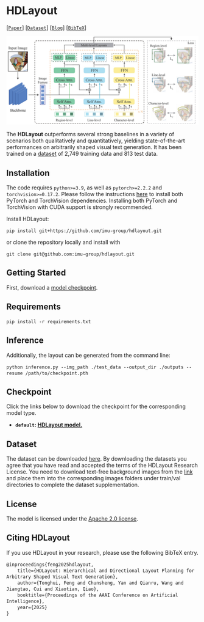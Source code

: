 # HDLayout

[[`Paper`](https://github.com/Hxiangdou/HDLayout/blob/main/src/assets/paper/AAAI25_CRC.out250103.pdf)] [[`Dataset`](https://drive.google.com/drive/folders/1kNas4WF7FscC43Lw-AV-BrhrKjZ3h0UK?usp=sharing)] [[`Blog`](https://hxiangdou.github.io/HDLayout/)] [[`BibTeX`](#CitingHDLayout)]

![HDLayout design](assets/pipeline.jpg?raw=true)

The **HDLayout** outperforms several strong baselines in a variety of scenarios both qualitatively and quantitatively, yielding state-of-the-art performances on arbitrarily shaped visual text generation. It has been trained on a [dataset](https://drive.google.com/drive/folders/1kNas4WF7FscC43Lw-AV-BrhrKjZ3h0UK?usp=sharing) of 2,749 training data and 813 test data.

## Installation

The code requires `python>=3.9`, as well as `pytorch>=2.2.2` and `torchvision>=0.17.2`. Please follow the instructions [here](https://pytorch.org/get-started/locally/) to install both PyTorch and TorchVision dependencies. Installing both PyTorch and TorchVision with CUDA support is strongly recommended.

Install HDLayout:

```
pip install git+https://github.com/imu-group/hdlayout.git
```

or clone the repository locally and install with

```
git clone git@github.com:imu-group/hdlayout.git
```

## Getting Started

First, download a [model checkpoint](#model-checkpoints).

## Requirements

```
pip install -r requirements.txt
```

## Inference

Additionally, the layout can be generated from the command line:

```
python inference.py --img_path ./test_data --output_dir ./outputs --resume /path/to/checkpoint.pth
```

## Checkpoint

Click the links below to download the checkpoint for the corresponding model type.

- **`default`: [HDLayout model.](https://drive.google.com/file/d/11SVTAViwBOIQaEs9zuIC0hLtHpQiDbT2/view?usp=sharing)**

## Dataset

The dataset can be downloaded [here](https://drive.google.com/drive/folders/1kNas4WF7FscC43Lw-AV-BrhrKjZ3h0UK?usp=sharing). By downloading the datasets you agree that you have read and accepted the terms of the HDLayout Research License. You need to download text-free background images from the [link](https://github.com/HCIILAB/SCUT-EnsText) and place them into the corresponding images folders under train/val directories to complete the dataset supplementation.

## License

The model is licensed under the [Apache 2.0 license](LICENSE).

## Citing HDLayout

If you use HDLayout in your research, please use the following BibTeX entry.

```
@inproceedings{feng2025hdlayout,
    title={HDLayout: Hierarchical and Directional Layout Planning for Arbitrary Shaped Visual Text Generation},
    author={Tonghui, Feng and Chunsheng, Yan and Qianru, Wang and Jiangtao, Cui and Xiaotian, Qiao},
    booktitle={Proceedings of the AAAI Conference on Artificial Intelligence},
    year={2025}
}
```
